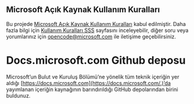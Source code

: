 ## <a name="microsoft-open-source-code-of-conduct"></a>Microsoft Açık Kaynak Kullanım Kuralları

Bu projede [Microsoft Açık Kaynak Kullanım Kuralları](https://opensource.microsoft.com/codeofconduct/) kabul edilmiştir.
Daha fazla bilgi için [Kullanım Kuralları SSS](https://opensource.microsoft.com/codeofconduct/faq/) sayfasını inceleyebilir, diğer soru veya yorumlarınız için [opencode@microsoft.com](mailto:opencode@microsoft.com) ile iletişime geçebilirsiniz.

# <a name="docsmicrosoftcom-github-repository"></a>Docs.microsoft.com Github deposu

Microsoft’un Bulut ve Kuruluş Bölümü’ne yönelik tüm teknik içeriğin yer aldığı [https://docs.microsoft.com](https://docs.microsoft.com/.)’da yayımlanan içeriğin kaynağının barındırıldığı GitHub depolarından birini buldunuz. 
